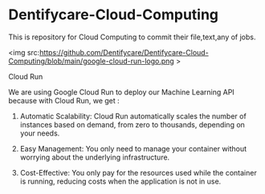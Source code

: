 # Dentifycare-Cloud-Computing

This is repository for Cloud Computing to commit their file,text,any of jobs.

<img src:https://github.com/Dentifycare/Dentifycare-Cloud-Computing/blob/main/google-cloud-run-logo.png >

Cloud Run

We are using Google Cloud Run to deploy our Machine Learning API because with Cloud Run, we get :

1. Automatic Scalability: Cloud Run automatically scales the number of instances based on demand, from zero to thousands, depending on your needs.

2. Easy Management: You only need to manage your container without worrying about the underlying infrastructure.

3. Cost-Effective: You only pay for the resources used while the container is running, reducing costs when the application is not in use.
